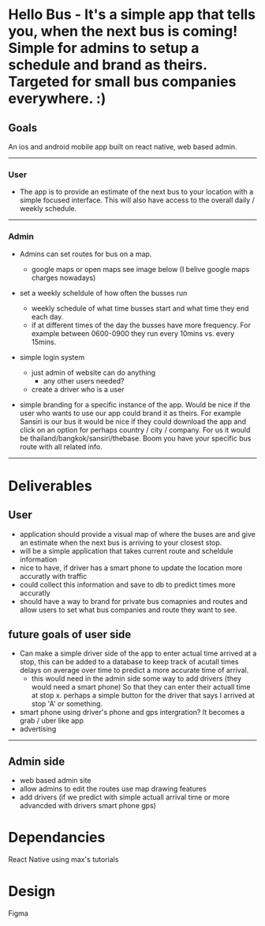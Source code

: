 # Hello Bus - It's a simple app that tells you, when the next bus is coming! Simple for admins to setup a schedule and brand as theirs. Targeted for small bus companies everywhere. :)

## Goals

An ios and android mobile app built on react native, web based admin. 

--- 

### User 

- The app is to provide an estimate of the next bus to your location with a simple focused interface. This will also have access to the overall daily / weekly schedule.

---

### Admin

- Admins can set routes for bus on a map.
  -  google maps or open maps see image below (I belive google maps charges nowadays)

- set a weekly scheldule of how often the busses run
  - weekly schedule of what time busses start and what time they end each day.
  - if at different times of the day the busses have more frequency. For example between 0600-0900 they run every 10mins vs. every 15mins. 

- simple login system
  - just admin of website can do anything 
    - any other users needed?
  - create a driver who is a user 
- simple branding for a specific instance of the app. Would be nice if the user who wants to use our app could brand it as theirs. For example Sansiri is our bus it would be nice if they could download the app and click on an option for perhaps country / city / company. For us it would be thailand/bangkok/sansiri/thebase. Boom you have your specific bus route with all related info.
---
# Deliverables
## User
- application should provide a visual map of where the buses are and give an estimate when the next bus is arriving to your closest stop.
- will be a simple application that takes current route and scheldule information
- nice to have, if driver has a smart phone to update the location more accuratly with traffic
- could collect this information and save to db to predict times more accuratly
- should have a way to brand for private bus comapnies and routes and allow users to set what bus companies and route they want to see.

## future goals of user side
- Can make a simple driver side of the app to enter actual time arrived at a stop, this can be added to a database to keep track of acutall times delays on average over time to predict a more accurate time of arrival.
  * this would need in the admin side some way to add drivers (they would need a smart phone) So that they can enter their actuall time at stop x. perhaps a simple button for the driver that says I arrived at stop 'A' or something.
- smart phone using driver's phone and gps intergration? It becomes a grab / uber like app
- advertising 


---
## Admin side 
- web based admin site
- allow admins to edit the routes use map drawing features
- add drivers (if we predict with simple actuall arrival time or more advancded with drivers smart phone gps)

# Dependancies
React Native
using max's tutorials 


# Design
Figma